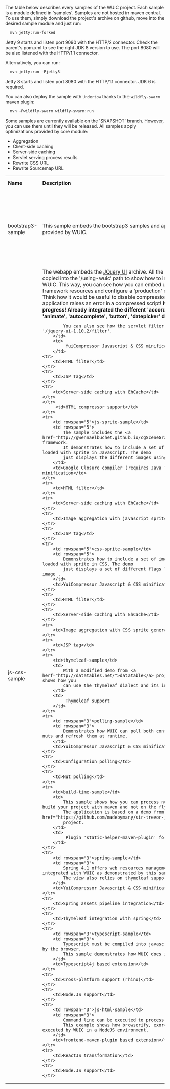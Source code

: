 The table below describes every samples of the WUIC project. Each sample is a module defined in 'samples'.
Samples are not hosted in maven central. To use them, simply download the project's archive on github, move
into the desired sample module and just run:

```
  mvn jetty:run-forked
```

Jetty 9 starts and listen port 9090 with the HTTP/2 connector. Check the parent's pom.xml to see the right JDK 8 version to use.
The port 8080 will be also listened with the HTTP/1.1 connector.

Alternatively, you can run:

```
  mvn jetty:run -Pjetty8
```

Jetty 8 starts and listen port 8080 with the HTTP/1.1 connector. JDK 6 is required.

You can also deploy the sample with `Undertow` thanks to the `wildfly-swarm` maven plugin:

```
  mvn -Pwildfly-swarm wildfly-swarm:run
```

Some samples are currently available on the 'SNAPSHOT' branch. However, you can use them until they will be released.
All samples apply optimizations provided by core module:
- Aggregation
- Client-side caching
- Server-side caching
- Servlet serving process results
- Rewrite CSS URL
- Rewrite Sourcemap URL

<table width=100% height=100%>
    <tr>
        <td><b>Name</b></td>
        <td><b>Description</b></td>
        <td><b>Additional feature(s)</b></td>
    </tr>
        <td rowspan="4">bootstrap3-sample</td>
        <td rowspan="4">
            This sample embeds the bootstrap3 samples and applies the Servlet filter provided by WUIC.
        </td>
        <td>
             YuiCompressor Javascript & CSS minification
        </td>
    <tr>
         <td>HTML filter</td>
    </tr>
    <tr>
         <td>Server-side caching with EhCache</td>
    </tr>
    </tr>
         <td>HTML compressor support</td>
    </tr>
    <tr>
        <td rowspan="5">js-css-sample</td>
        <td rowspan="5">
            The webapp embeds the <a href="http://jqueryui.com/resources/download/jquery-ui-1.10.2.zip">JQuery UI</a> archive.
            All the demos have been copied into the '/using-wuic' path to show how to integrate them with WUIC.
            This way, you can see how you can embed uncompressed framework resources and configure a 'production' mode
            using WUIC. Think how it would be useful to disable compression to debug when your application raises an
            error in a compressed script!
            <b>
                NOTE : work in progress! Already integrated the different 'accordion', 'addClass', 'animate', 'autocomplete', 'button', 'datepicker' demos.
            </b>

            You can also see how the servlet filter works under the path '/jquery-ui-1.10.2/filter'.
        </td>
        <td>
             YuiCompressor Javascript & CSS minification
        </td>
    <tr>
        <td>HTML filter</td>
    </tr>
    <tr>
        <td>JSP Tag</td>
    </tr>
    <tr>
        <td>Server-side caching with EhCache</td>
    </tr>
    </tr>
         <td>HTML compressor support</td>
    </tr>
    <tr>
        <td rowspan="5">js-sprite-sample</td>
        <td rowspan="5">
            The sample includes the <a href="http://gwennaelbuchet.github.io/cgSceneGraph/">cgSceneGraph</a> framework.
            It demonstrates how to include a set of images aggregated and loaded with sprite in Javascript. The demo
            just displays the different images using sprites.
        </td>
        <td>Google Closure compiler (requires Java 7+) & CSS minification</td>
    </tr>
    <tr>
        <td>HTML filter</td>
    </tr>
    <tr>
        <td>Server-side caching with EhCache</td>
    </tr>
    <tr>
        <td>Image aggregation with javascript sprite generation</td>
    </tr>
    <tr>
        <td>JSP tag</td>
    </tr>
    <tr>
        <td rowspan="5">css-sprite-sample</td>
        <td rowspan="5">
            Demonstrates how to include a set of images aggregated and loaded with sprite in CSS. The demo
            just displays a set of different flags loaded from a single image .
        </td>
        <td>YuiCompressor Javascript & CSS minification</td>
    </tr>
    <tr>
        <td>HTML filter</td>
    </tr>
    <tr>
        <td>Server-side caching with EhCache</td>
    </tr>
    <tr>
        <td>Image aggregation with CSS sprite generation</td>
    </tr>
    <tr>
        <td>JSP tag</td>
    </tr>
    <tr>
        <td>thymeleaf-sample</td>
        <td>
            With a modified demo from <a herf="http://datatables.net/">datatable</a> project, this samples shows how you
            can use the thymeleaf dialect and its import processor.
        </td>
        <td>
             Thymeleaf support
        </td>
    </tr>
    <tr>
        <td rowspan="3">polling-sample</td>
        <td rowspan="3">
            Demonstrates how WUIC can poll both configuration files and nuts and refresh them at runtime.
        </td>
        <td>YuiCompressor Javascript & CSS minification</td>
    </tr>
    <tr>
        <td>Configuration polling</td>
    </tr>
    <tr>
        <td>Nut polling</td>
    </tr>
    <tr>
        <td>build-time-sample</td>
        <td>
            This sample shows how you can process nuts with WUIC when you build your project with maven and not on the fly.
            The application is based on a demo from the famous <a href="https://github.com/madebymany/sir-trevor-js">Sir Trevor</a>
            project.
        </td>
        <td>
             Plugin 'static-helper-maven-plugin' for maven.
        </td>
    </tr>
    <tr>
        <td rowspan="3">spring-sample</td>
        <td rowspan="3">
            Spring 4.1 offers web resources managements and could be integrated with WUIC as demonstrated by this sample.
            The view also relies on thymeleaf support.
        </td>
        <td>YuiCompressor Javascript & CSS minification</td>
    </tr>
    <tr>
        <td>Spring assets pipeline integration</td>
    </tr>
    <tr>
        <td>Thymeleaf integration with spring</td>
    </tr>
    <tr>
        <td rowspan="3">typescript-sample</td>
        <td rowspan="3">
            Typescript must be compiled into javascript to be interpreted by the browser.
            This sample demonstrates how WUIC does it transparently.
        </td>
        <td>Typescript4j based extension</td>
    </tr>
    <tr>
        <td>Cross-platform support (rhino)</td>
    </tr>
    <tr>
        <td>Node.JS support</td>
    </tr>
    <tr>
        <td rowspan="3">js-html-sample</td>
        <td rowspan="3">
            Command line can be executed to process statics.
            This example shows how browserify, exorcist and ulglify are executed by WUIC in a NodeJS environment.
        </td>
        <td>frontend-maven-plugin based extension</td>
    </tr>
    <tr>
        <td>ReactJS transformation</td>
    </tr>
    <tr>
        <td>Node.JS support</td>
    </tr>
</table>
